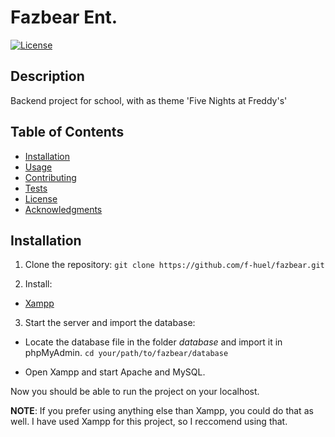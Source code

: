 # Fazbear Ent.

[![License](https://img.shields.io/badge/license-MIT-blue.svg)](LICENSE)

## Description

Backend project for school, with as theme 'Five Nights at Freddy's'

## Table of Contents

- [Installation](#installation)
- [Usage](#usage)
- [Contributing](#contributing)
- [Tests](#tests)
- [License](#license)
- [Acknowledgments](#acknowledgments)

## Installation

1. Clone the repository:
`git clone https://github.com/f-huel/fazbear.git`

2. Install:

- [Xampp](https://www.apachefriends.org/index.html)

3. Start the server and import the database:

- Locate the database file in the folder *database* and import it in phpMyAdmin. `cd your/path/to/fazbear/database`

- Open Xampp and start Apache and MySQL.

Now you should be able to run the project on your localhost.

**NOTE**: If you prefer using anything else than Xampp, you could do that as well. I have used Xampp for this project, so I reccomend using that.
